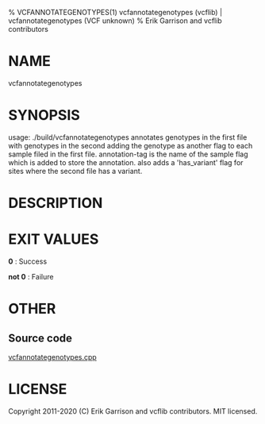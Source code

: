 % VCFANNOTATEGENOTYPES(1) vcfannotategenotypes (vcflib) | vcfannotategenotypes (VCF unknown)
% Erik Garrison and vcflib contributors

# NAME

vcfannotategenotypes

# SYNOPSIS

usage: ./build/vcfannotategenotypes <annotation-tag> <vcf file> <vcf file> annotates genotypes in the first file with genotypes in the second adding the genotype as another flag to each sample filed in the first file. annotation-tag is the name of the sample flag which is added to store the annotation. also adds a 'has_variant' flag for sites where the second file has a variant.

# DESCRIPTION







# EXIT VALUES

**0**
: Success

**not 0**
: Failure

# OTHER

## Source code

[vcfannotategenotypes.cpp](https://github.com/vcflib/vcflib/blob/master/src/vcfannotategenotypes.cpp)

# LICENSE

Copyright 2011-2020 (C) Erik Garrison and vcflib contributors. MIT licensed.

<!--
  Created with ./scripts/bin2md.rb scripts/bin2md-template.erb
-->
